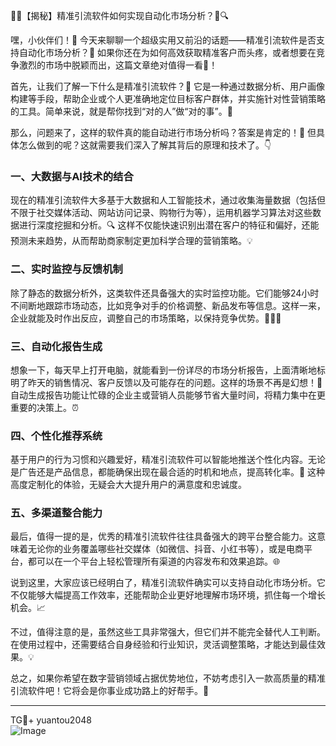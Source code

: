 🎉✨【揭秘】精准引流软件如何实现自动化市场分析？🚀🔍

嘿，小伙伴们！👋 今天来聊聊一个超级实用又前沿的话题——精准引流软件是否支持自动化市场分析？🧐 如果你还在为如何高效获取精准客户而头疼，或者想要在竞争激烈的市场中脱颖而出，这篇文章绝对值得一看👀！

首先，让我们了解一下什么是精准引流软件？🎯 它是一种通过数据分析、用户画像构建等手段，帮助企业或个人更准确地定位目标客户群体，并实施针对性营销策略的工具。简单来说，就是帮你找到“对的人”做“对的事”。🎯

那么，问题来了，这样的软件真的能自动进行市场分析吗？答案是肯定的！🤖 但具体怎么做到的呢？这就需要我们深入了解其背后的原理和技术了。👇

### 一、大数据与AI技术的结合
现在的精准引流软件大多基于大数据和人工智能技术，通过收集海量数据（包括但不限于社交媒体活动、网站访问记录、购物行为等），运用机器学习算法对这些数据进行深度挖掘和分析。🔍 这样不仅能快速识别出潜在客户的特征和偏好，还能预测未来趋势，从而帮助商家制定更加科学合理的营销策略。💡

### 二、实时监控与反馈机制
除了静态的数据分析外，这类软件还具备强大的实时监控功能。它们能够24小时不间断地跟踪市场动态，比如竞争对手的价格调整、新品发布等信息。这样一来，企业就能及时作出反应，调整自己的市场策略，以保持竞争优势。🏃‍♂️💨

### 三、自动化报告生成
想象一下，每天早上打开电脑，就能看到一份详尽的市场分析报告，上面清晰地标明了昨天的销售情况、客户反馈以及可能存在的问题。这样的场景不再是幻想！🌈 自动生成报告功能让忙碌的企业主或营销人员能够节省大量时间，将精力集中在更重要的决策上。⏰

### 四、个性化推荐系统
基于用户的行为习惯和兴趣爱好，精准引流软件可以智能地推送个性化内容。无论是广告还是产品信息，都能确保出现在最合适的时机和地点，提高转化率。🎯 这种高度定制化的体验，无疑会大大提升用户的满意度和忠诚度。

### 五、多渠道整合能力
最后，值得一提的是，优秀的精准引流软件往往具备强大的跨平台整合能力。这意味着无论你的业务覆盖哪些社交媒体（如微信、抖音、小红书等），或是电商平台，都可以在一个平台上轻松管理所有渠道的内容发布和效果追踪。🌐

说到这里，大家应该已经明白了，精准引流软件确实可以支持自动化市场分析。它不仅能够大幅提高工作效率，还能帮助企业更好地理解市场环境，抓住每一个增长机会。📈

不过，值得注意的是，虽然这些工具非常强大，但它们并不能完全替代人工判断。在使用过程中，还需要结合自身经验和行业知识，灵活调整策略，才能达到最佳效果。💡

总之，如果你希望在数字营销领域占据优势地位，不妨考虑引入一款高质量的精准引流软件吧！它将会是你事业成功路上的好帮手。💼

---

TG💪+ yuantou2048  
![Image](https://github.com/user-attachments/assets/42a5a4a5-fea9-4a1d-8aa0-73e57e430cca)